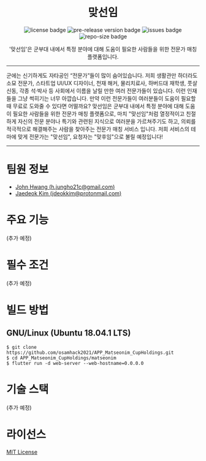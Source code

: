 <div align="center">

# 맞선임

![license badge](https://img.shields.io/github/license/osamhack2021/APP_Matseonim_CupHoldings)
![pre-release version badge](https://img.shields.io/github/v/release/osamhack2021/APP_Matseonim_CupHoldings?include_prereleases)
![issues badge](https://img.shields.io/github/issues/osamhack2021/APP_Matseonim_CupHoldings)
![repo-size badge](https://img.shields.io/github/repo-size/osamhack2021/APP_Matseonim_CupHoldings)
  
'맞선임'은 군부대 내에서 특정 분야에 대해 도움이 필요한 사람들을 위한 전문가 매칭 플랫폼입니다.

</div>

-----

군에는 신기하게도 자타공인 “전문가”들이 많이 숨어있습니다. 저희 생활관만 하더라도 소묘 전문가, 스타트업 UI/UX 디자이너, 천재 해커, 물리치료사, 하버드대 재학생, 풋살 신동, 각종 석·박사 등 사회에서 이름을 날릴 만한 여러 전문가들이 있습니다. 이런 인재들을 그냥 썩히기는 너무 아깝습니다. 만약 이런 전문가들이 여러분들이 도움이 필요할 때 무료로 도와줄 수 있다면 어떨까요? 맞선임은 군부대 내에서 특정 분야에 대해 도움이 필요한 사람들을 위한 전문가 매칭 플랫폼으로, 마치 "맞선임"처럼 열정적이고 친절하게 자신의 전문 분야나 특기와 관련된 지식으로 여러분을 가르쳐주기도 하고, 의뢰를 적극적으로 해결해주는 사람을 찾아주는 전문가 매칭 서비스 입니다. 저희 서비스의 테마에 맞게 전문가는 "맞선임", 요청자는 "맞후임"으로 불릴 예정입니다!

-----

# 팀원 정보

- [John Hwang (h.jungho21c@gmail.com)](https://github.com/jhhwang21c)
- [Jaedeok Kim (jdeokkim@protonmail.com)](https://github.com/jdeokkim)

# 주요 기능

(추가 예정)

# 필수 조건

(추가 예정)

# 빌드 방법

## GNU/Linux (Ubuntu 18.04.1 LTS)

```console
$ git clone https://github.com/osamhack2021/APP_Matseonim_CupHoldings.git
$ cd APP_Matseonim_CupHoldings/matseonim
$ flutter run -d web-server --web-hostname=0.0.0.0
```

# 기술 스택

(추가 예정)

# 라이선스

[MIT License](https://github.com/osamhack2021/APP_Matseonim_CupHoldings/blob/main/LICENSE)
